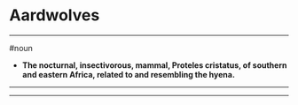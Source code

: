 # Aardwolves
---
#noun
- **The nocturnal, insectivorous, mammal, Proteles cristatus, of southern and eastern Africa, related to and resembling the hyena.**
---
---
